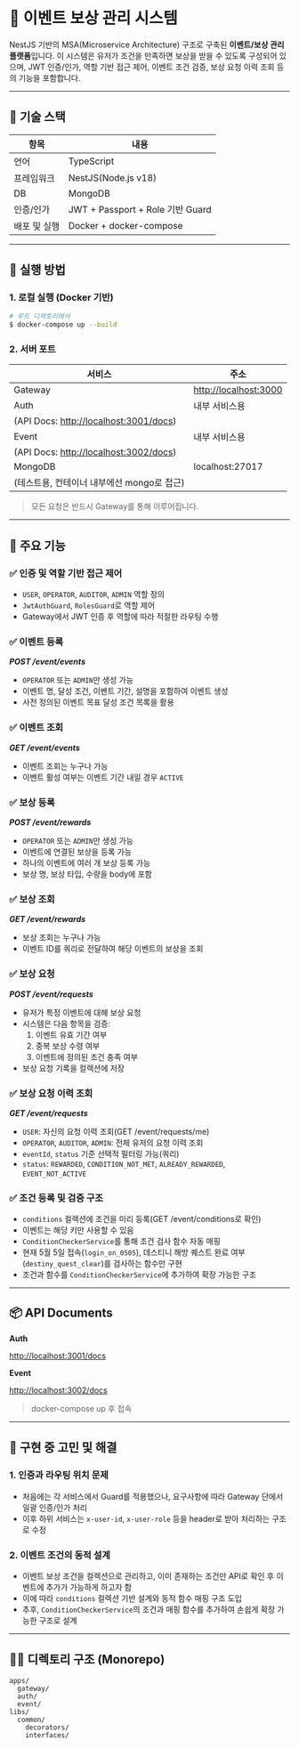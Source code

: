 # 🎯 이벤트 보상 관리 시스템

NestJS 기반의 MSA(Microservice Architecture) 구조로 구축된 **이벤트/보상 관리 플랫폼**입니다. 이 시스템은 유저가 조건을 만족하면 보상을 받을 수 있도록 구성되어 있으며, JWT 인증/인가, 역할 기반 접근 제어, 이벤트 조건 검증, 보상 요청 이력 조회 등의 기능을 포함합니다.

---

## 🧱 기술 스택

| 항목         | 내용                             |
| ------------ | -------------------------------- |
| 언어         | TypeScript                       |
| 프레임워크   | NestJS(Node.js v18)              |
| DB           | MongoDB                          |
| 인증/인가    | JWT + Passport + Role 기반 Guard |
| 배포 및 실행 | Docker + docker-compose          |

---

## 🚀 실행 방법

### 1. 로컬 실행 (Docker 기반)

```bash
# 루트 디렉토리에서
$ docker-compose up --build
```

### 2. 서버 포트

| 서비스                                                               | 주소                                            |
| -------------------------------------------------------------------- | ----------------------------------------------- |
| Gateway                                                              | [http://localhost:3000](http://localhost:3000/) |
| Auth                                                                 | 내부 서비스용                                   |
| (API Docs: [http://localhost:3001/docs](http://localhost:3001/docs)) |                                                 |
| Event                                                                | 내부 서비스용                                   |
| (API Docs: [http://localhost:3002/docs](http://localhost:3002/docs)) |                                                 |
| MongoDB                                                              | localhost:27017                                 |
| (테스트용, 컨테이너 내부에선 mongo로 접근)                           |                                                 |

> 모든 요청은 반드시 Gateway를 통해 이루어집니다.

---

## 🧩 주요 기능

### ✅ 인증 및 역할 기반 접근 제어

- `USER`, `OPERATOR`, `AUDITOR`, `ADMIN` 역할 정의
- `JwtAuthGuard`, `RolesGuard`로 역할 제어
- Gateway에서 JWT 인증 후 역할에 따라 적절한 라우팅 수행

### ✅ 이벤트 등록

**_POST /event/events_**

- `OPERATOR` 또는 `ADMIN`만 생성 가능
- 이벤트 명, 달성 조건, 이벤트 기간, 설명을 포함하여 이벤트 생성
- 사전 정의된 이벤트 목표 달성 조건 목록을 활용

### ✅ 이벤트 조회

**_GET /event/events_**

- 이벤트 조회는 누구나 가능
- 이벤트 활성 여부는 이벤트 기간 내일 경우 `ACTIVE`

### ✅ 보상 등록

**_POST /event/rewards_**

- `OPERATOR` 또는 `ADMIN`만 생성 가능
- 이벤트에 연결된 보상을 등록 가능
- 하나의 이벤트에 여러 개 보상 등록 가능
- 보상 명, 보상 타입, 수량을 body에 포함

### ✅ 보상 조회

**_GET /event/rewards_**

- 보상 조회는 누구나 가능
- 이벤트 ID를 쿼리로 전달하여 해당 이벤트의 보상을 조회

### ✅ 보상 요청

**_POST /event/requests_**

- 유저가 특정 이벤트에 대해 보상 요청
- 시스템은 다음 항목을 검증:
  1. 이벤트 유효 기간 여부
  2. 중복 보상 수령 여부
  3. 이벤트에 정의된 조건 충족 여부
- 보상 요청 기록을 컬렉션에 저장

### ✅ 보상 요청 이력 조회

**_GET /event/requests_**

- `USER`: 자신의 요청 이력 조회(GET /event/requests/me)
- `OPERATOR`, `AUDITOR`, `ADMIN`: 전체 유저의 요청 이력 조회
- `eventId`, `status` 기준 선택적 필터링 가능(쿼리)
- `status`: `REWARDED`, `CONDITION_NOT_MET`, `ALREADY_REWARDED`, `EVENT_NOT_ACTIVE`

### ✅ 조건 등록 및 검증 구조

- `conditions` 컬렉션에 조건을 미리 등록(GET /event/conditions로 확인)
- 이벤트는 해당 키만 사용할 수 있음
- `ConditionCheckerService`를 통해 조건 검사 함수 자동 매핑
- 현재 5월 5일 접속(`login_on_0505`), 데스티니 해방 퀘스트 완료 여부(`destiny_quest_clear`)를 검사하는 함수만 구현
- 조건과 함수를 `ConditionCheckerService`에 추가하여 확장 가능한 구조

---

## 📦 API Documents

<aside>

**Auth**

[http://localhost:3001/docs](http://localhost:3001/docs)

</aside>

<aside>

**Event**

[http://localhost:3002/docs](http://localhost:3002/docs)

</aside>

> docker-compose up 후 접속

---

## 💬 구현 중 고민 및 해결

### 1. 인증과 라우팅 위치 문제

- 처음에는 각 서비스에서 Guard를 적용했으나, 요구사항에 따라 Gateway 단에서 일괄 인증/인가 처리
- 이후 하위 서비스는 `x-user-id`, `x-user-role` 등을 header로 받아 처리하는 구조로 수정

### 2. 이벤트 조건의 동적 설계

- 이벤트 보상 조건을 컬렉션으로 관리하고, 이미 존재하는 조건만 API로 확인 후 이벤트에 추가가 가능하게 하고자 함
- 이에 따라 `conditions` 컬렉션 기반 설계와 동적 함수 매핑 구조 도입
- 추후, `ConditionCheckerService`의 조건과 매핑 함수를 추가하여 손쉽게 확장 가능한 구조로 설계

---

## 🧑‍💻 디렉토리 구조 (Monorepo)

```
apps/
  gateway/
  auth/
  event/
libs/
  common/
    decorators/
    interfaces/
```
